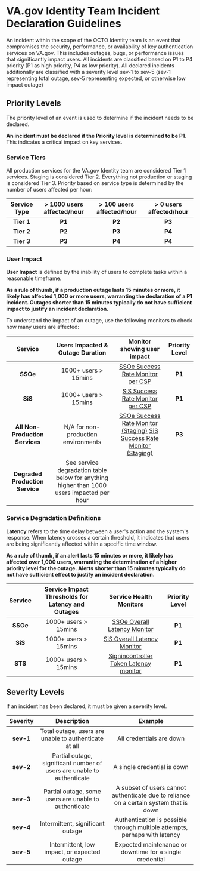 # **VA.gov Identity Team Incident Declaration Guidelines**

An incident within the scope of the OCTO Identity team is an event that compromises the security, performance, or availability of key authentication services on VA.gov. This includes outages, bugs, or performance issues that significantly impact users. All incidents are classified based on P1 to P4 priority (P1 as high priority, P4 as low priority). All declared incidents additionally are classified with a severity level sev-1 to sev-5 (sev-1 representing total outage, sev-5 representing expected, or otherwise low impact outage)


## **Priority Levels**

The priority level of an event is used to determine if the incident needs to be declared.

**An incident must be declared if the Priority level is determined to be P1**. This indicates a critical impact on key services. 

### **Service Tiers**
All production services for the VA.gov Identity team are considered Tier 1 services. Staging is considered Tier 2\. Everything not production or staging is considered Tier 3\. Priority based on service type is determined by the number of users affected per hour:

| Service Type | \> 1000 users affected/hour | \> 100 users affected/hour | \> 0 users affected/hour |
| :---: | :---: | :---: | :---: |
| **Tier 1**  | **P1** | **P2** | **P3** |
| **Tier 2**  | **P2** | **P3** | **P4** |
| **Tier 3** | **P3** | **P4** | **P4** |

### **User Impact**

**User Impact** is defined by the inability of users to complete tasks within a reasonable timeframe. 

**As a rule of thumb, if a production outage lasts 15 minutes or more, it likely has affected 1,000 or more users, warranting the declaration of a P1 incident. Outages shorter than 15 minutes typically do not have sufficient impact to justify an incident declaration.**

To understand the impact of an outage, use the following monitors to check how many users are affected:

| Service |  Users Impacted & Outage Duration | Monitor showing user impact | Priority Level |
| :---: | :---: | :---: | :---: |
| **SSOe** | 1000+ users > 15mins | [SSOe Success Rate Monitor per CSP](https://vagov.ddog-gov.com/monitors/89113?view=spans) | **P1** |
| **SiS** | 1000+ users > 15mins | [SiS Success Rate Monitor per CSP](https://vagov.ddog-gov.com/monitors/104510?view=spans) | **P1** |
| **All Non-Production Services** | N/A for non-production environments | [SSOe Success Rate Monitor (Staging)](https://vagov.ddog-gov.com/monitors/255770?view=spans) [SiS Success Rate Monitor (Staging)](https://vagov.ddog-gov.com/monitors/255910?view=spans) | **P3** |
| **Degraded Production Service** | See service degradation table below for anything higher than 1000 users impacted per hour |  |  |

### **Service Degradation Definitions**

**Latency** refers to the time delay between a user's action and the system's response. When latency crosses a certain threshold, it indicates that users are being significantly affected within a specific time window.

 **As a rule of thumb, if an alert lasts 15 minutes or more, it likely has affected over 1,000 users, warranting the determination of a higher priority level for the outage. Alerts shorter than 15 minutes typically do not have sufficient effect to justify an incident declaration.** 

| Service | Service Impact Thresholds for Latency and Outages | Service Health Monitors | Priority Level |
| :---: | :---: | :---: | :---: |
| **SSOe** | 1000+ users > 15mins | [SSOe Overall Latency Monitor](https://vagov.ddog-gov.com/monitors/200801?view=spans) | **P1** |
| **SiS** | 1000+ users > 15mins | [SiS Overall Latency Monitor](https://vagov.ddog-gov.com/monitors/96117?view=spans)  | **P1** |
| **STS** | 1000+ users > 15mins | [Signincontroller Token Latency monitor](https://vagov.ddog-gov.com/monitors/96118?view=spans) | **P1** |


## **Severity Levels**

If an incident has been declared, it must be given a severity level.

| Severity | Description | Example |
| :---: | :---: | :---: |
| **sev-1**  | Total outage, users are unable to authenticate at all | All credentials are down |
| **sev-2**  | Partial outage, significant number of users are unable to authenticate | A single credential is down |
| **sev-3**  | Partial outage, some users are unable to authenticate | A subset of users cannot authenticate due to reliance on a certain system that is down |
| **sev-4**  | Intermittent, significant outage | Authentication is possible through multiple attempts, perhaps with latency |
| **sev-5**  | Intermittent, low impact, or expected outage | Expected maintenance or downtime for a single credential |
